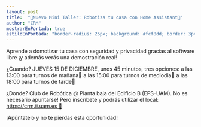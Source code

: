 ```yaml
---
layout: post
title:  "🤖Nuevo Mini Taller: Robotiza tu casa con Home Assistant🦾"
author: "CRM"
mostrarEnPortada: true
estiloEnPortada: "border-radius: 25px; background: #fcf8dd; border: 3px solid #fcdb05; padding: 20px; width: 90%;"
---
```


Aprende a domotizar tu casa con seguridad y privacidad gracias al software libre ¡y además verás una demostración real!

¿Cuando? JUEVES 15 DE DICIEMBRE, unos 45 minutos, tres opciones:
a las 13:00 para turnos de mañana🎉
a las 15:00 para turnos de mediodia🎉
a las 18:00 para turnos de tarde🎉

¿Donde? Club de Robótica @ Planta baja del Edificio B (EPS-UAM). No es necesario apuntarse! Pero inscríbete y podrás utilizar el local: https://crm.ii.uam.es 🌟

¡Apúntatelo y no te pierdas esta oportunidad!
